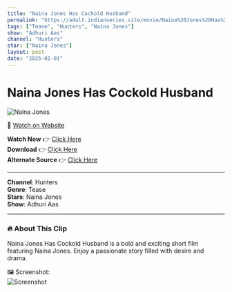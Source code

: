 ```yaml
---
title: "Naina Jones Has Cockold Husband"
permalink: "https://adult.indianseries.site/movie/Naina%20Jones%20Has%20Cockold%20Husband"
tags: ["Tease", "Hunters", "Naina Jones"]
show: "Adhuri Aas"
channel: "Hunters"
star: ["Naina Jones"]
layout: post
date: "2025-01-01"
---
```


# Naina Jones Has Cockold Husband

![Naina Jones](https://shorts.desisins.com/wp-content/uploads/2024/02/Cockold-Husband-Naina-Jones-Adhuri-Aas-DesiSins.com_.jpg)

🔗 [Watch on Website](https://adult.indianseries.site/movie/Naina%20Jones%20Has%20Cockold%20Husband)

**Watch Now** 👉 [Click Here](https://adult.indianseries.site/movie/Naina%20Jones%20Has%20Cockold%20Husband)  
**Download** 👉 [Click Here](https://adult.indianseries.site/movie/Naina%20Jones%20Has%20Cockold%20Husband)  
**Alternate Source** 👉 [Click Here](https://adult.indianseries.site/movie/Naina%20Jones%20Has%20Cockold%20Husband)

---

**Channel**: Hunters  
**Genre**: Tease  
**Stars**: Naina Jones  
**Show**: Adhuri Aas

---

### 🔥 About This Clip

Naina Jones Has Cockold Husband is a bold and exciting short film featuring Naina Jones. Enjoy a passionate story filled with desire and drama.
 
🖼️ Screenshot:  
![Screenshot](https://shorts.desisins.com/wp-content/uploads/2024/02/Cockold-Husband-Naina-Jones-Adhuri-Aas-DesiSins.com_.jpg)
